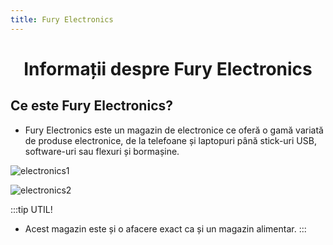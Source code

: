 ```yaml
---
title: Fury Electronics
---
```


# <span class="title-font"><center> Informații despre Fury Electronics </center></span>

## <span class="header-font">Ce este Fury Electronics?</span>

- Fury Electronics este un magazin de electronice ce oferă o gamă variată de produse electronice, de la telefoane și laptopuri până stick-uri USB, software-uri sau flexuri și bormașine.

![electronics1](https://i.imgur.com/EU72QKp.png)

![electronics2](https://i.imgur.com/EngPnGc.png)

:::tip UTIL!
- Acest magazin este și o afacere exact ca și un magazin alimentar.
:::